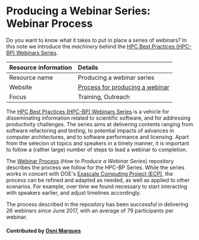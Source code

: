 # Producing a Webinar Series: Webinar Process

Do you want to know what it takes to put in place a series of webinars? 
In this note we introduce the *machinery* behind the 
[HPC Best Practices (HPC-BP) Webinars Series](https://ideas-productivity.org/events/hpc-best-practices-webinars).

Resource information | Details 
:--- | :--- 
Resource name | Producing a webinar series
Website | [Process for producing a webinar](https://github.com/betterscientificsoftware/Webinar-Process)
Focus | Training, Outreach

The [HPC Best Practices (HPC-BP) Webinars Series](https://ideas-productivity.org/events/hpc-best-practices-webinars)
is a vehicle for disseminating information related to scientific software, and for addressing productivity challenges. The 
series aims at delivering contents ranging from software refactoring and testing, to potential impacts of advances in computer 
architectures, and to software performance and licensing. Apart from the selecion ot topics and speakers in a timely manner, 
it is important to follow a (rather large) number of steps to lead a webinar to completion.

The [Webinar Process](https://github.com/betterscientificsoftware/Webinar-Process) (*How to Produce a Webinar Series*) 
repository describes the process we follow for the HPC-BP Series. While the series works in concert with
DOE's [Exascale Computing Project (ECP)](https://www.exascaleproject.org), the process can be refined and
adapted as needed, as well as applied to other scenarios. For example, over time we found necessary to start 
interacting with speakers earlier, and adjust timelines accordingly.

The process described in the repository has been successful in delivering 26 webinars since June 2017, with an 
average of 79 participants per webinar.

#### Contributed by [Osni Marques](http://github.com/oamarques)
